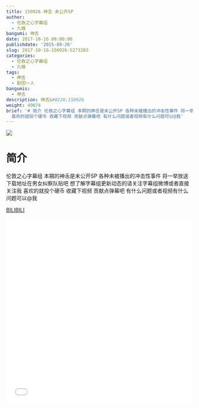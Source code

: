 ```yaml
---
title: 150926 神舌 未公开SP
author:
  - 伦敦之心字幕组
  - 九條
bangumi: 神舌
date: 2017-10-16 00:00:00
publishdate: '2015-09-26'
slug: 2017-10-16-150926-5273283
categories:
  - 伦敦之心字幕组
  - 九條
tags:
  - 神舌
  - 剧团一人
bangumis:
  - 神舌
description: 神舌&#8226;150926
weight: 49074
brief: '# 简介 伦敦之心字幕组 本期的神舌是未公开SP 各种未被播出的冲击性事件 将一举放送 下载地址在男女纠察队贴吧 想了解字幕组更新动态的请关注字幕组微博或者直接关注我
  喜欢的就投个硬币 收藏下视频 贡献点弹幕吧 有什么问题或者视频有什么问题可以@我'
---
```


![](https://i.imgur.com/Avmmdav.jpg)

# 简介  
伦敦之心字幕组 本期的神舌是未公开SP 各种未被播出的冲击性事件 将一举放送 下载地址在男女纠察队贴吧 想了解字幕组更新动态的请关注字幕组微博或者直接关注我 喜欢的就投个硬币 收藏下视频 贡献点弹幕吧
有什么问题或者视频有什么问题可以@我

  [BILIBILI](https://www.bilibili.com/video/av5273283/)


<div class="vcontainer">  <iframe class='video' src="//www.bilibili.com/blackboard/player.html?aid=5273283" width="100%" height="500" frameborder="0" allowfullscreen="allowfullscreen"></iframe></div>
